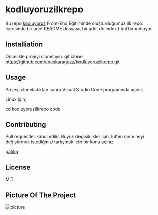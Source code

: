 # kodluyoruzilkrepo
Bu repo [kodluyoruz](www.kodluyoruz.org)  Front-End Eğitiminde oluşturduğumuz ilk repo. İçerisinde bir adet README dosyası, bir adet de index.html barındırıyor.
## Installiation
Öncelikle projeyi clonelayın.
git clone https://github.com/eneskaragozz/kodluyoruzilkrepo.git
## Usage
Projeyi cloneladıktan sonra Visual Studio Code programında açınız.

Linux için;

cd kodluyoruzilkrepo
code

## Contributing

Pull requestler kabul edilir. Büyük değişiklikler için, lütfen önce neyi değiştirmek istediğinizi tartışmak için bir konu açınız.

[patika](https://www.patika.dev/tr)

## License

MIT

## Picture Of The Project
![picture](https://disk.yandex.com.tr/i/VMzN-H99Sm0OiA)
